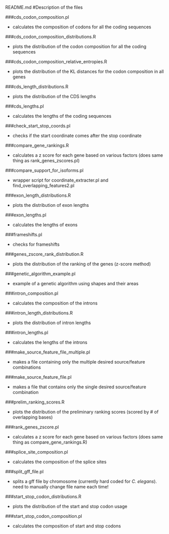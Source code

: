 README.md
#Description of the files

###cds_codon_composition.pl
* calculates the composition of codons for all the coding sequences

###cds_codon_composition_distributions.R
* plots the distribution of the codon composition for all the coding sequences

###cds_codon_composition_relative_entropies.R
* plots the distribution of the KL distances for the codon composition in all genes

###cds_length_distributions.R
* plots the distribution of the CDS lengths

###cds_lengths.pl
* calculates the lengths of the coding sequences

###check_start_stop_coords.pl
* checks if the start coordinate comes after the stop coordinate

###compare_gene_rankings.R
* calculates a z score for each gene based on various factors (does same thing as rank_genes_zscores.pl)

###compare_support_for_isoforms.pl
* wrapper script for coordinate_extracter.pl and find_overlapping_features2.pl

###exon_length_distributions.R
* plots the distribution of exon lengths

###exon_lengths.pl
* calculates the lengths of exons

###frameshifts.pl
* checks for frameshifts

###genes_zscore_rank_distribution.R
* plots the distribution of the ranking of the genes (z-score method)

###genetic_algorithm_example.pl
* example of a genetic algorithm using shapes and their areas 

###intron_composition.pl
* calculates the composition of the introns

###intron_length_distributions.R
* plots the distribution of intron lengths
  
###intron_lengths.pl
* calculates the lengths of the introns 

###make_source_feature_file_multiple.pl
* makes a file containing only the multiple desired source/feature combinations 

###make_source_feature_file.pl
* makes a file that contains only the single desired source/feature combination

###prelim_ranking_scores.R
* plots the distribution of the preliminary ranking scores (scored by # of overlapping bases)

###rank_genes_zscore.pl
* calculates a z score for each gene based on various factors (does same thing as compare_gene_rankings.R)

###splice_site_composition.pl
* calculates the composition of the splice sites

###split_gff_file.pl
* splits a gff file by chromosome (currently hard coded for *C. elegans*). need to manually change file name each time!

###start_stop_codon_distributions.R
* plots the distribution of the start and stop codon usage

###start_stop_codon_composition.pl
* calculates the composition of start and stop codons